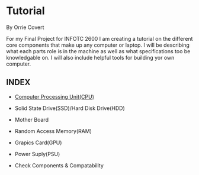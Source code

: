 # Tutorial
By Orrie Covert

For my Final Project for INFOTC 2600 I am creating a tutorial on the different core components that make up any computer or laptop. I will be describing what each parts role is in the machine as well as what specifications too be knowledgable on. I will also include helpful tools for building yor own computer. 

## INDEX

* [Computer Processing Unit(CPU)](/Covert_CPU.md)

* Solid State Drive(SSD)/Hard Disk Drive(HDD)

* Mother Board

* Random Access Memory(RAM)

* Grapics Card(GPU)

* Power Suply(PSU)

* Check Components & Compatability
